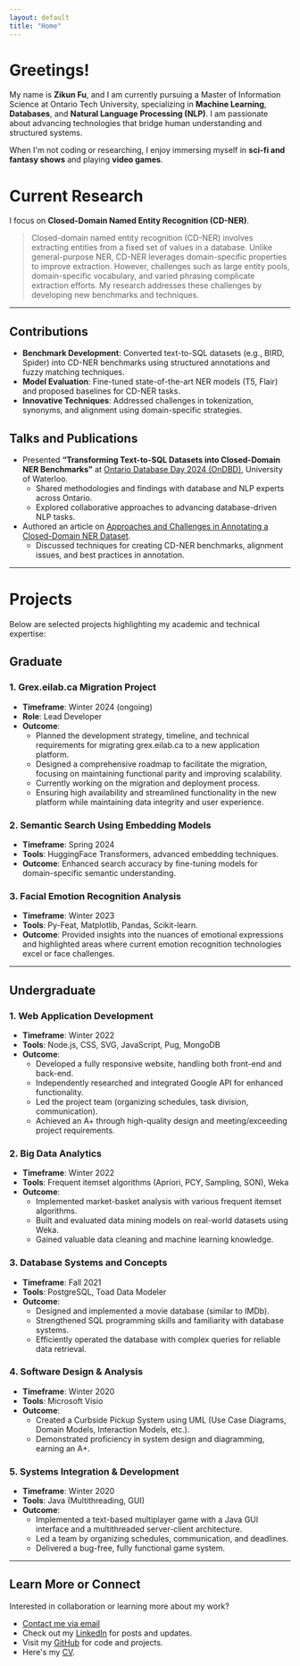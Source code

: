 ```yaml
---
layout: default
title: "Home"
---
```


# Greetings!

My name is **Zikun Fu**, and I am currently pursuing a Master of Information Science at Ontario Tech University, specializing in **Machine Learning**, **Databases**, and **Natural Language Processing (NLP)**. I am passionate about advancing technologies that bridge human understanding and structured systems.

When I'm not coding or researching, I enjoy immersing myself in **sci-fi and fantasy shows** and playing **video games**.

# Current Research

I focus on **Closed-Domain Named Entity Recognition (CD-NER)**.

> Closed-domain named entity recognition (CD-NER) involves extracting entities from a fixed set of values in a database. Unlike general-purpose NER, CD-NER leverages domain-specific properties to improve extraction. However, challenges such as large entity pools, domain-specific vocabulary, and varied phrasing complicate extraction efforts. My research addresses these challenges by developing new benchmarks and techniques.

---

## **Contributions**
- **Benchmark Development**: Converted text-to-SQL datasets (e.g., BIRD, Spider) into CD-NER benchmarks using structured annotations and fuzzy matching techniques.
- **Model Evaluation**: Fine-tuned state-of-the-art NER models (T5, Flair) and proposed baselines for CD-NER tasks.
- **Innovative Techniques**: Addressed challenges in tokenization, synonyms, and alignment using domain-specific strategies.

## **Talks and Publications**
- Presented **“Transforming Text-to-SQL Datasets into Closed-Domain NER Benchmarks”** at [Ontario Database Day 2024 (OnDBD)](https://ondbd.ca/talk_2024/talk_32.pdf), University of Waterloo.  
  - Shared methodologies and findings with database and NLP experts across Ontario.
  - Explored collaborative approaches to advancing database-driven NLP tasks.  
- Authored an article on [Approaches and Challenges in Annotating a Closed-Domain NER Dataset](https://kenpu.ca/articles/Approaches%20and%20Challenges%20in%20Annotating%20a%20Closed%20Domain%20NER%20Dataset.html).  
  - Discussed techniques for creating CD-NER benchmarks, alignment issues, and best practices in annotation.  

---

# Projects

Below are selected projects highlighting my academic and technical expertise:

## **Graduate**

### **1. Grex.eilab.ca Migration Project**
- **Timeframe**: Winter 2024 (ongoing)
- **Role**: Lead Developer  
- **Outcome**:  
  - Planned the development strategy, timeline, and technical requirements for migrating grex.eilab.ca to a new application platform.  
  - Designed a comprehensive roadmap to facilitate the migration, focusing on maintaining functional parity and improving scalability.  
  - Currently working on the migration and deployment process.  
  - Ensuring high availability and streamlined functionality in the new platform while maintaining data integrity and user experience.

### **2. Semantic Search Using Embedding Models**
- **Timeframe**: Spring 2024  
- **Tools**: HuggingFace Transformers, advanced embedding techniques.  
- **Outcome**: Enhanced search accuracy by fine-tuning models for domain-specific semantic understanding.

### **3. Facial Emotion Recognition Analysis**
- **Timeframe**: Winter 2023  
- **Tools**: Py-Feat, Matplotlib, Pandas, Scikit-learn.  
- **Outcome**: Provided insights into the nuances of emotional expressions and highlighted areas where current emotion recognition technologies excel or face challenges.


---

## **Undergraduate**

### **1. Web Application Development**
- **Timeframe**: Winter 2022  
- **Tools**: Node.js, CSS, SVG, JavaScript, Pug, MongoDB  
- **Outcome**:  
  - Developed a fully responsive website, handling both front-end and back-end.  
  - Independently researched and integrated Google API for enhanced functionality.  
  - Led the project team (organizing schedules, task division, communication).  
  - Achieved an A+ through high-quality design and meeting/exceeding project requirements.

### **2. Big Data Analytics**
- **Timeframe**: Winter 2022  
- **Tools**: Frequent itemset algorithms (Apriori, PCY, Sampling, SON), Weka  
- **Outcome**:  
  - Implemented market-basket analysis with various frequent itemset algorithms.  
  - Built and evaluated data mining models on real-world datasets using Weka.  
  - Gained valuable data cleaning and machine learning knowledge.

### **3. Database Systems and Concepts**
- **Timeframe**: Fall 2021  
- **Tools**: PostgreSQL, Toad Data Modeler  
- **Outcome**:  
  - Designed and implemented a movie database (similar to IMDb).  
  - Strengthened SQL programming skills and familiarity with database systems.  
  - Efficiently operated the database with complex queries for reliable data retrieval.

### **4. Software Design & Analysis**
- **Timeframe**: Winter 2020  
- **Tools**: Microsoft Visio  
- **Outcome**:  
  - Created a Curbside Pickup System using UML (Use Case Diagrams, Domain Models, Interaction Models, etc.).  
  - Demonstrated proficiency in system design and diagramming, earning an A+.

### **5. Systems Integration & Development**
- **Timeframe**: Winter 2020  
- **Tools**: Java (Multithreading, GUI)  
- **Outcome**:  
  - Implemented a text-based multiplayer game with a Java GUI interface and a multithreaded server-client architecture.  
  - Led a team by organizing schedules, communication, and deadlines.  
  - Delivered a bug-free, fully functional game system.


---

## Learn More or Connect
Interested in collaboration or learning more about my work?  
- [Contact me via email](mailto:Zikun.Fu@ontariotechu.net)  
- Check out my [LinkedIn](https://www.linkedin.com/in/zikun-fu/) for posts and updates.
- Visit my [GitHub](https://github.com/zikunfu) for code and projects.
- Here's my [CV](https://zikunfu.github.io/assets/pdf/Resume_ZikunFu.pdf).